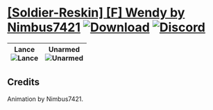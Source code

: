 # [\[Soldier-Reskin\] \[F\] Wendy by Nimbus7421](https://github.com/Klokinator/FE-Repo/tree/main/Battle%20Animations/Infantry%20-%20(Lnc)%20Soldiers,%20Halberdiers/%5BSoldier-Reskin%5D%20%5BF%5D%20Wendy%20by%20Nimbus7421) [![Download](https://img.shields.io/badge/Download--red?style=social&logo=github)](https://minhaskamal.github.io/DownGit/#/home?url=https://github.com/Klokinator/FE-Repo/tree/main/Battle%20Animations/Infantry%20-%20(Lnc)%20Soldiers,%20Halberdiers/%5BSoldier-Reskin%5D%20%5BF%5D%20Wendy%20by%20Nimbus7421) [![Discord](https://img.shields.io/badge/Discord--blue?style=social&logo=discord)](https://discord.gg/C7VNGnyTPA)

| <b>Lance</b><br/><img alt="Lance" src="https://raw.githubusercontent.com/Klokinator/FE-Repo/main/Battle%20Animations/Infantry%20-%20(Lnc)%20Soldiers,%20Halberdiers/%5BSoldier-Reskin%5D%20%5BF%5D%20Wendy%20by%20Nimbus7421/2.%20Lance/Lance.gif"/> | <b>Unarmed</b><br/><img alt="Unarmed" src="https://raw.githubusercontent.com/Klokinator/FE-Repo/main/Battle%20Animations/Infantry%20-%20(Lnc)%20Soldiers,%20Halberdiers/%5BSoldier-Reskin%5D%20%5BF%5D%20Wendy%20by%20Nimbus7421/8.%20Unarmed/Unarmed.gif"/> |
| :---: | :---: |

## Credits

Animation by Nimbus7421.

